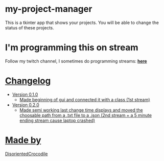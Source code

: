 # my-project-manager
This is a tkinter app that shows your projects. You will be able to change the status of these projects.

# I'm programming this on stream
Follow my twitch channel, I sometimes do programming streams: <b><a href="https://www.twitch.tv/disorientedcrocodile">here</b>

# Changelog
* Version 0.1.0
    * Made beginning of gui and connected it with a class (1st stream)
* Version 0.2.0
    * Made semi working last change time displays and moved the choosable path from a .txt file to a .json (2nd stream + a 5 minute ending stream cause laptop crashed)

# Made by
DisorientedCrocodile